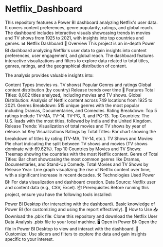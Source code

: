 # Netflix_Dashboard
This repository features a Power BI dashboard analyzing Netflix's user data. It covers content preferences, genre popularity, ratings, and global reach. The dashboard includes interactive visuals showcasing trends in movies and TV shows from 1925 to 2021, with insights into top countries and genres.
📊 Netflix Dashboard
🎯 Overview
This project is an in-depth Power BI dashboard analyzing Netflix's user data to gain insights into content preferences, user engagement, and global reach. The dashboard features interactive visualizations and filters to explore data related to total titles, genres, ratings, and the geographical distribution of content.

The analysis provides valuable insights into:

Content Types (movies vs. TV shows)
Popular Genres and ratings
Global content distribution (by country)
Release trends over time
🚀 Features
Total Titles: 8,802 titles analyzed, including movies and TV shows.
Global Distribution: Analysis of Netflix content across 749 locations from 1925 to 2021.
Genres Breakdown: 515 unique genres with the most popular including Dramas, Documentaries, and Comedies.
Rating Breakdown: Top 5 ratings include TV-MA, TV-14, TV-PG, R, and PG-13.
Top Countries: The U.S. leads with the most titles, followed by India and the United Kingdom.
Release Trends: Visualization of total movies and TV shows by year of release.
📊 Key Visualizations
Ratings by Total Titles: Bar chart showing the breakdown of titles by rating (TV-MA, TV-14, etc.).
TV Shows and Movies: Pie chart indicating the split between TV shows and movies (TV shows dominate with 69.62%).
Top 10 Countries by Movies and TV Shows: Treemap showing the countries with the most Netflix content.
Genre of Total Titles: Bar chart showcasing the most common genres like Dramas, Documentaries, and Stand-Up Comedy.
Total Movies and TV Shows by Release Year: Line graph visualizing the rise of Netflix content over time, with a significant increase in recent decades.
🛠️ Technologies Used
Power BI: For data visualization and dashboard creation.
Data Source: Netflix user and content data (e.g., CSV, Excel).
📦 Prerequisites
Before running this project, ensure you have the following tools installed:

Power BI Desktop (for interacting with the dashboard).
Basic knowledge of Power BI (for customizing and using the report effectively).
🚶 How to Use
📥 Download the .pbix file: Clone this repository and download the Netflix User Data Analysis .pbix file to your local machine.
🖥️ Open in Power BI: Open the file in Power BI Desktop to view and interact with the dashboard.
🔧 Customize: Use slicers and filters to explore the data and gain insights specific to your interest.

